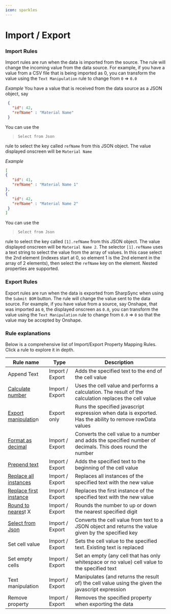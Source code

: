 ```yaml
---
icon: sparkles
---
```


# Import / Export

### Import Rules

Import rules are run when the data is imported from the source. The rule will change the incoming value from the data source. For example, if you have a value from a CSV file that is being imported as 0, you can transform the value using the `Text Manipulation` rule to change from `0` => `0.0`

_Example_ You have a value that is received from the data source as a JSON object, say

```json
 {
   "id": 42,
   "refName" : "Material Name"
 }
```

You can use the

> `Select from Json`

rule to select the key called `refName` from this JSON object. The value displayed onscreen will be `Material Name`

_Example_

```json
[
{
   "id": 41,
   "refName" : "Material Name 1"
},
{
   "id": 42,
   "refName" : "Material Name 2"
 }
]
```

You can use the

> `Select from Json`

rule to select the key called `[1].refName` from this JSON object. The value displayed onscreen will be `Material Name 2`. The selector `[1].refName` uses a text string to select the value from the array of values. In this case select the 2nd element (indexes start at 0, so element 1 is the 2nd element in the array of 2 elements), then select the `refName` key on the element. Nested properties are supported.

### Export Rules

Export rules are run when the data is exported from SharpSync when using the `Submit BOM` button. The rule will change the value sent to the data source. For example, if you have value from a source, say Onshape, that was imported as `0`, the displayed onscreen as `0.0`, you can transform the value using the `Text Manipulation` rule to change from `0.0` => `0` so that the value may be accepted by Onshape.

### Rule explanations

Below is a comprehensive list of Import/Export Property Mapping Rules. Click a rule to explore it in depth.&#x20;

| Rule name                                           | Type            | Description                                                                                               |
| --------------------------------------------------- | --------------- | --------------------------------------------------------------------------------------------------------- |
| Append Text                                         | Import / Export | Adds the specified text to the end of the cell value                                                      |
| [Calculate number](calculate-number.md)             | Import / Export | Uses the cell value and performs a calculation. The result of the calculation replaces the cell value     |
| [Export manipulatio](export-manipulation.md)n       | Export only     | Runs the specified javascript expression when data is exported. Has the ability to remove rowData values  |
| [Format as decimal](format-as-decimal-number.md)    | Import / Export | Converts the cell value to a number and adds the specified number of decimals. This does round the number |
| [Prepend text](prepend-text.md)                     | Import / Export | Adds the specified text to the beginning of the cell value                                                |
| [Replace all instances](replace-all-instances.md)   | Import / Export | Replaces all instances of the specified text with the new value                                           |
| [Replace first instance](replace-first-instance.md) | Import / Export | Replaces the first instance of the specified text with the new value                                      |
| [Round to neares](round-to-nearest-x.md)t X         | Import / Export | Rounds the number to up or down the nearest specified digit                                               |
| [Select from Json](select-from-json.md)             | Import / Export | Converts the cell value from text to a JSON object and returns the value given by the specified key       |
| Set cell value                                      | Import / Export | Sets the cell value to the specified text. Existing text is replaced                                      |
| Set empty cells                                     | Import / Export | Set an empty (any cell that has only whitespace or no value) cell value to the specified text             |
| Text manipulation                                   | Import / Export | Manipulates (and returns the result of) the cell value using the given the javascript expression          |
| Remove property                                     | Import / Export | Removes the specified property when exporting the data                                                    |
